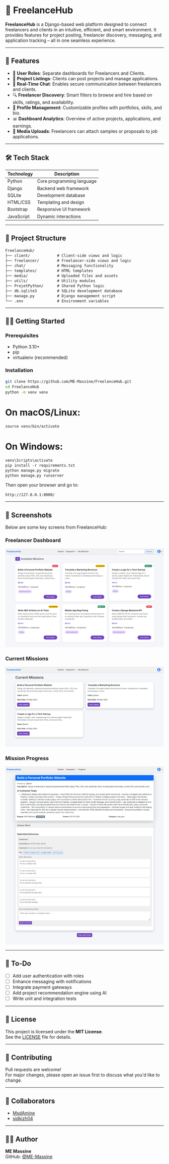 # 💼 FreelanceHub

**FreelanceHub** is a Django-based web platform designed to connect freelancers and clients in an intuitive, efficient, and smart environment. It provides features for project posting, freelancer discovery, messaging, and application tracking – all in one seamless experience.

---

## 🚀 Features

- 👤 **User Roles**: Separate dashboards for Freelancers and Clients.  
- 📄 **Project Listings**: Clients can post projects and manage applications.  
- 💬 **Real-Time Chat**: Enables secure communication between freelancers and clients.  
- 🔍 **Freelancer Discovery**: Smart filters to browse and hire based on skills, ratings, and availability.  
- 📁 **Profile Management**: Customizable profiles with portfolios, skills, and bio.  
- 📊 **Dashboard Analytics**: Overview of active projects, applications, and earnings.  
- 📎 **Media Uploads**: Freelancers can attach samples or proposals to job applications.

---

## 🛠️ Tech Stack

| Technology | Description               |
|------------|---------------------------|
| Python     | Core programming language |
| Django     | Backend web framework     |
| SQLite     | Development database      |
| HTML/CSS   | Templating and design     |
| Bootstrap  | Responsive UI framework   |
| JavaScript | Dynamic interactions      |

---

## 📁 Project Structure

```plaintext
FreelanceHub/
├── client/            # Client-side views and logic
├── freelancer/        # Freelancer-side views and logic
├── chat/              # Messaging functionality
├── templates/         # HTML templates
├── media/             # Uploaded files and assets
├── utils/             # Utility modules
├── ProjetPython/      # Shared Python logic
├── db.sqlite3         # SQLite development database
├── manage.py          # Django management script
└── .env               # Environment variables
```

---

## 🧑‍💻 Getting Started

### Prerequisites

- Python 3.10+  
- pip  
- virtualenv (recommended)  

### Installation

```bash
git clone https://github.com/ME-Massine/FreelanceHub.git
cd FreelanceHub
python -m venv venv
```
# On macOS/Linux:
```
source venv/bin/activate
```
# On Windows:
```
venv\Scripts\activate
pip install -r requirements.txt
python manage.py migrate
python manage.py runserver

```

Then open your browser and go to:  
```
http://127.0.0.1:8000/
```

---

## 📸 Screenshots

Below are some key screens from FreelanceHub:

### Freelancer Dashboard
![Freelancer Dashboard](assets/FreelancerDashboard.png)

### Current Missions
![Current Missions](assets/CurrentMissions.png)

### Mission Progress
![Mission Progress](assets/MissionProgress.png)

---

## 🧩 To-Do

- [ ] Add user authentication with roles  
- [ ] Enhance messaging with notifications  
- [ ] Integrate payment gateways  
- [ ] Add project recommendation engine using AI  
- [ ] Write unit and integration tests  

---

## 📜 License

This project is licensed under the **MIT License**.  
See the [LICENSE](LICENSE) file for details.

---

## 🤝 Contributing

Pull requests are welcome!  
For major changes, please open an issue first to discuss what you'd like to change.

---

## 👥 Collaborators

- [MsdAmine](https://github.com/MsdAmine)  
- [sidkizh04](https://github.com/sidkizh04)  

---

## 👨‍💻 Author

**ME Massine**  
GitHub: [@ME-Massine](https://github.com/ME-Massine)  
